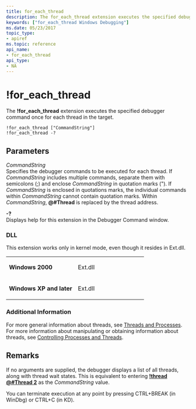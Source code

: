 ```yaml
---
title: for_each_thread
description: The for_each_thread extension executes the specified debugger command once for each thread in the target.
keywords: ["for_each_thread Windows Debugging"]
ms.date: 05/23/2017
topic_type:
- apiref
ms.topic: reference
api_name:
- for_each_thread
api_type:
- NA
---
```


# !for\_each\_thread


The **!for\_each\_thread** extension executes the specified debugger command once for each thread in the target.

```dbgcmd
!for_each_thread ["CommandString"] 
!for_each_thread -? 
```

## <span id="Parameters"></span><span id="parameters"></span><span id="PARAMETERS"></span>Parameters


<span id="_______CommandString______"></span><span id="_______commandstring______"></span><span id="_______COMMANDSTRING______"></span> *CommandString*   
Specifies the debugger commands to be executed for each thread. If *CommandString* includes multiple commands, separate them with semicolons (;) and enclose *CommandString* in quotation marks ("). If *CommandString* is enclosed in quotations marks, the individual commands within *CommandString* cannot contain quotation marks. Within *CommandString*, **@\#Thread** is replaced by the thread address.

<span id="_______-_______"></span> **-?**   
Displays help for this extension in the Debugger Command window.

### <span id="DLL"></span><span id="dll"></span>DLL

This extension works only in kernel mode, even though it resides in Ext.dll.

<table>
<colgroup>
<col width="50%" />
<col width="50%" />
</colgroup>
<tbody>
<tr class="odd">
<td align="left"><p><strong>Windows 2000</strong></p></td>
<td align="left"><p>Ext.dll</p></td>
</tr>
<tr class="even">
<td align="left"><p><strong>Windows XP and later</strong></p></td>
<td align="left"><p>Ext.dll</p></td>
</tr>
</tbody>
</table>

 

### Additional Information

For more general information about threads, see [Threads and Processes](controlling-threads-and-processes.md). For more information about manipulating or obtaining information about threads, see [Controlling Processes and Threads](controlling-processes-and-threads.md).

## Remarks

If no arguments are supplied, the debugger displays a list of all threads, along with thread wait states. This is equivalent to entering [**!thread @\#Thread 2**](-process.md) as the *CommandString* value.

You can terminate execution at any point by pressing CTRL+BREAK (in WinDbg) or CTRL+C (in KD).

 

 





